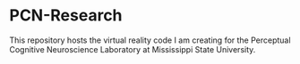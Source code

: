 # PCN-Research
This repository hosts the virtual reality code I am creating for the Perceptual Cognitive Neuroscience Laboratory at Mississippi State University.
